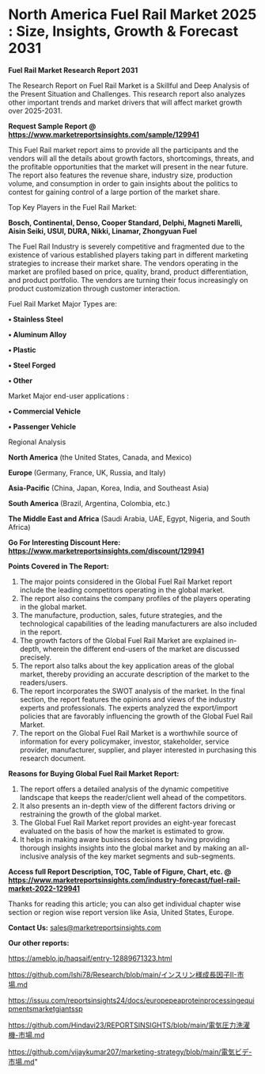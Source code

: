 # North America Fuel Rail Market 2025 : Size, Insights, Growth & Forecast 2031

<strong>Fuel Rail Market Research Report 2031</strong>

The Research Report on Fuel Rail Market is a Skillful and Deep Analysis of the Present Situation and Challenges. This research report also analyzes other important trends and market drivers that will affect market growth over 2025-2031.

<strong>Request Sample Report @ <a href=https://www.marketreportsinsights.com/sample/129941>https://www.marketreportsinsights.com/sample/129941</a></strong>

This Fuel Rail market report aims to provide all the participants and the vendors will all the details about growth factors, shortcomings, threats, and the profitable opportunities that the market will present in the near future. The report also features the revenue share, industry size, production volume, and consumption in order to gain insights about the politics to contest for gaining control of a large portion of the market share.

Top Key Players in the Fuel Rail Market:

<strong>Bosch, Continental, Denso, Cooper Standard, Delphi, Magneti Marelli, Aisin Seiki, USUI, DURA, Nikki, Linamar, Zhongyuan Fuel</strong>

The Fuel Rail Industry is severely competitive and fragmented due to the existence of various established players taking part in different marketing strategies to increase their market share. The vendors operating in the market are profiled based on price, quality, brand, product differentiation, and product portfolio. The vendors are turning their focus increasingly on product customization through customer interaction.

Fuel Rail Market Major Types are:

<strong>• Stainless Steel

• Aluminum Alloy

• Plastic

• Steel Forged

• Other</strong>

Market Major end-user applications :

<strong>• Commercial Vehicle

• Passenger Vehicle</strong>

Regional Analysis

</u><strong><b>North America</b></strong> (the United States, Canada, and Mexico)

<strong><b>Europe </b></strong>(Germany, France, UK, Russia, and Italy)

<strong><b>Asia-Pacific</b></strong> (China, Japan, Korea, India, and Southeast Asia)

<strong><b>South America</b></strong> (Brazil, Argentina, Colombia, etc.)

<strong><b>The Middle East and Africa</b></strong> (Saudi Arabia, UAE, Egypt, Nigeria, and South Africa)

<strong>Go For Interesting Discount Here: <a href=https://www.marketreportsinsights.com/discount/129941>https://www.marketreportsinsights.com/discount/129941</a></strong>

<strong>Points Covered in The Report:</strong>
<ol>
  <li>The major points considered in the Global Fuel Rail Market report include the leading competitors operating in the global market.</li>
  <li>The report also contains the company profiles of the players operating in the global market.</li>
  <li>The manufacture, production, sales, future strategies, and the technological capabilities of the leading manufacturers are also included in the report.</li>
  <li>The growth factors of the Global Fuel Rail Market are explained in-depth, wherein the different end-users of the market are discussed precisely.</li>
  <li>The report also talks about the key application areas of the global market, thereby providing an accurate description of the market to the readers/users.</li>
  <li>The report incorporates the SWOT analysis of the market. In the final section, the report features the opinions and views of the industry experts and professionals. The experts analyzed the export/import policies that are favorably influencing the growth of the Global Fuel Rail Market.</li>
  <li>The report on the Global Fuel Rail Market is a worthwhile source of information for every policymaker, investor, stakeholder, service provider, manufacturer, supplier, and player interested in purchasing this research document.</li>
</ol>
<strong>Reasons for Buying Global Fuel Rail Market Report:</strong>

<ol>
  <li>The report offers a detailed analysis of the dynamic competitive landscape that keeps the reader/client well ahead of the competitors.</li>
  <li>It also presents an in-depth view of the different factors driving or restraining the growth of the global market.</li>
  <li>The Global Fuel Rail Market report provides an eight-year forecast evaluated on the basis of how the market is estimated to grow.</li>
  <li>It helps in making aware business decisions by having providing thorough insights insights into the global market and by making an all-inclusive analysis of the key market segments and sub-segments.</li>
</ol>
<strong>Access full Report Description, TOC, Table of Figure, Chart, etc. @ <a href=https://www.marketreportsinsights.com/industry-forecast/fuel-rail-market-2022-129941>https://www.marketreportsinsights.com/industry-forecast/fuel-rail-market-2022-129941</a></strong>


Thanks for reading this article; you can also get individual chapter wise section or region wise report version like Asia, United States, Europe.

<strong>Contact Us:</strong>
sales@marketreportsinsights.com

<strong>Our other reports:</strong>

<a href=https://ameblo.jp/haqsaif/entry-12889671323.html>https://ameblo.jp/haqsaif/entry-12889671323.html</a>

<a href=https://github.com/Ishi78/Research/blob/main/インスリン様成長因子II-市場.md>https://github.com/Ishi78/Research/blob/main/インスリン様成長因子II-市場.md</a>

<a href=https://issuu.com/reportsinsights24/docs/europepeaproteinprocessingequipmentsmarketgiantssp>https://issuu.com/reportsinsights24/docs/europepeaproteinprocessingequipmentsmarketgiantssp</a>

<a href=https://github.com/Hindavi23/REPORTSINSIGHTS/blob/main/電気圧力洗濯機-市場.md>https://github.com/Hindavi23/REPORTSINSIGHTS/blob/main/電気圧力洗濯機-市場.md</a>

<a href=https://github.com/vijaykumar207/marketing-strategy/blob/main/電気ビデ-市場.md>https://github.com/vijaykumar207/marketing-strategy/blob/main/電気ビデ-市場.md</a>"
